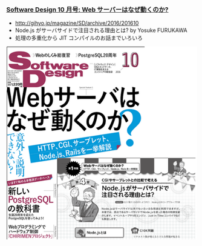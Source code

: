 ### [Software Design 10 月号: Web サーバーはなぜ動くのか?](http://gihyo.jp/magazine/SD/archive/2016/201610) <!-- .element: style="font-size: 80%;" -->

* http://gihyo.jp/magazine/SD/archive/2016/201610
* Node.js がサーバサイドで注目される理由とは? by Yosuke FURUKAWA <!-- .element: style="font-size: 80%;" -->
* 処理の多重化から JIT コンパイルのお話までいろいろ

![](resources/sd.png) <!-- .element: style="max-height: 400px;" -->
